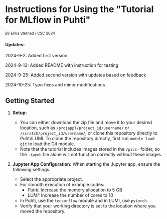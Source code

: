 # Instructions for Using the "Tutorial for MLflow in Puhti"
<small>By Erika Sternad / CSC
2024</small>

#### Updates:
2024-9-2: Added first version

2024-9-13: Added README with instruction for testing

2024-9-25: Added second version with updates based on feedback

2024-10-25: Typo fixes and minor modifications

## Getting Started

1. **Setup:**
   - You can either download the zip file and move it to your desired location, such as `/projappl/project_id/username/` or `/scratch/project_id/username/`, or clone this repository directly to Puhti/LUMI. To clone the repository directly, first run `module load git` to load the Git module.
   - Note that the tutorial includes images stored in the `/pics-` folder, so the `.ipynb` file alone will not function correctly without these images.

2. **Jupyter App Configuration:**
   When starting the Jupyter app, ensure the following settings:
     - Select the appropriate project.
     - For smooth execution of example codes:
         - *Puhti:* Increase the memory allocation to 5 GB
         - *LUMI:* Increase the number of cores to 10
     - In Puhti, use the `tensorflow` module and in LUMI, use `pytorch`.
     - Verify that your working directory is set to the location where you moved the repository.

